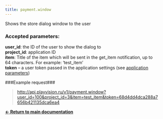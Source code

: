 ```yaml
---
title: payment.window
---
```

Shows the store dialog window to the user

### Accepted parameters: ###

**user_id**: the ID of the user to show the dialog to<br>
**project_id**: application ID<br>
**item**: Title of the item which will be sent in the get_item notification, up to 64 characters. For example: ‘test_item’ <br>
**token** – a user token passed in the application settings (see [application parameters](/en/main/startap.html))

###Example request###

> http://api.playvision.ru/v1/payment.window?user_id=100&project_id=3&item=test_item&token=68d4dd4dca288a7656b421135dca6ea4

[**<- Return to main documentation**](/en/payment)